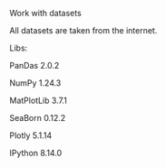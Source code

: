 Work with datasets

All datasets are taken from the internet.

Libs:

PanDas 2.0.2

NumPy 1.24.3

MatPlotLib 3.7.1

SeaBorn 0.12.2

Plotly 5.1.14

IPython 8.14.0